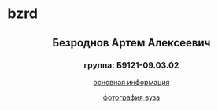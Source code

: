 # bzrd
## <p align="center">  Безроднов Артем Алексеевич 
### <p align="center">  группа: Б9121-09.03.02  
<p align="center"> <a href="inf.html"> основная информация 
<p align="center"> <a href="img.html"> фотография вуза  

